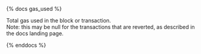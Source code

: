 {% docs gas_used %}

Total gas used in the block or transaction.  
Note: this may be null for the transactions that are reverted, as described in the docs landing page.  


{% enddocs %}
